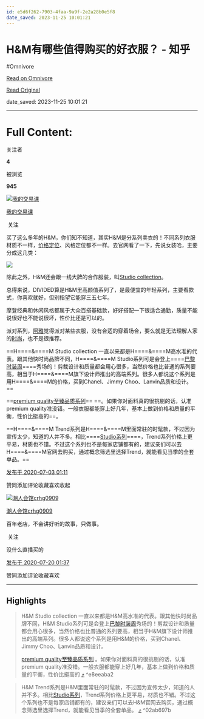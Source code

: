 ```yaml
---
id: e5d6f262-7903-4faa-9a9f-2e2a28b0e5f8
date_saved: 2023-11-25 10:01:21
---
```


# H&M有哪些值得购买的好衣服？ - 知乎
#Omnivore

[Read on Omnivore](https://omnivore.app/me/https-www-zhihu-com-question-404699900-answer-1315954049-18c06ffc5c9)

[Read Original](https://www.zhihu.com/question/404699900/answer/1315954049)

date_saved: 2023-11-25 10:01:21


--- 

# Full Content: 

关注者

**4**

被浏览

**945**

[![我的交易课](https://proxy-prod.omnivore-image-cache.app/0x0,sx9ne10OpfYU1nOj70BuzP6W6aXX-LIbKlOVxr_Zdp0o/https://pica.zhimg.com/v2-b79d5d6cf32a12fe45776eb38a83e978_l.jpg?source=2c26e567)](https://www.zhihu.com/people/wo-de-jiao-yi-ke)

[我的交易课](https://www.zhihu.com/people/wo-de-jiao-yi-ke)

​ 关注

买了这么多年的H&M，你们知不知道，其实H&M是分系列卖衣的！不同系列衣服材质不一样，[价格定位](https://www.zhihu.com/search?q=%E4%BB%B7%E6%A0%BC%E5%AE%9A%E4%BD%8D&search%5Fsource=Entity&hybrid%5Fsearch%5Fsource=Entity&hybrid%5Fsearch%5Fextra=%7B%22sourceType%22%3A%22answer%22%2C%22sourceId%22%3A1315954049%7D)、风格定位都不一样。去官网看了一下，先说女装哈，主要分成这几类：

![](https://proxy-prod.omnivore-image-cache.app/640x356,sv_pWRMNwiS_iSi0MAcnRdCdE03HdhKuTNJ69MCviNE8/https://picx.zhimg.com/50/v2-fb2db9343cf8c4dafbe773299c7450c5_720w.jpg?source=2c26e567)

除此之外，H&M还会跟一线大牌的合作服装，叫[Studio collection](https://www.zhihu.com/search?q=Studio%20collection&search%5Fsource=Entity&hybrid%5Fsearch%5Fsource=Entity&hybrid%5Fsearch%5Fextra=%7B%22sourceType%22%3A%22answer%22%2C%22sourceId%22%3A1315954049%7D)。

总得来说，DIVIDED算是H&M里高颜值系列了，是最便宜的年轻系列，主要看款式，你喜欢就好，但别指望它能穿三五七年。

摩登经典和休闲风格都属于大众百搭基础款，好好搭配一下很适合通勤，质量不能说很好也不能说很坏，性价比还是可以的。

派对系列，[阿雅](https://www.zhihu.com/search?q=%E9%98%BF%E9%9B%85&search%5Fsource=Entity&hybrid%5Fsearch%5Fsource=Entity&hybrid%5Fsearch%5Fextra=%7B%22sourceType%22%3A%22answer%22%2C%22sourceId%22%3A1315954049%7D)觉得派对某些衣服，没有合适的穿着场合，要么就是无法理解人家的[时尚](https://www.zhihu.com/search?q=%E6%97%B6%E5%B0%9A&search%5Fsource=Entity&hybrid%5Fsearch%5Fsource=Entity&hybrid%5Fsearch%5Fextra=%7B%22sourceType%22%3A%22answer%22%2C%22sourceId%22%3A1315954049%7D)，也不是很推荐。

==H====&amp;====M Studio collection 一直以来都是H====&amp;====M高水准的代表。跟其他快时尚品牌不同，H====&amp;====M Studio系列可是会登上====[巴黎时装周](https://www.zhihu.com/search?q=%E5%B7%B4%E9%BB%8E%E6%97%B6%E8%A3%85%E5%91%A8&search%5Fsource=Entity&hybrid%5Fsearch%5Fsource=Entity&hybrid%5Fsearch%5Fextra=%7B%22sourceType%22%3A%22answer%22%2C%22sourceId%22%3A1315954049%7D)====秀场的！剪裁设计和质量都会用心很多，当然价格也比普通的系列要高，相当于H====&amp;====M旗下设计师推出的高端系列。很多人都说这个系列是用H====&amp;====M的价格，买到Chanel、Jimmy Choo、Lanvin品质和设计。==

==[premium quality至臻品质系列](https://www.zhihu.com/search?q=premium%20quality%E8%87%B3%E8%87%BB%E5%93%81%E8%B4%A8%E7%B3%BB%E5%88%97&search%5Fsource=Entity&hybrid%5Fsearch%5Fsource=Entity&hybrid%5Fsearch%5Fextra=%7B%22sourceType%22%3A%22answer%22%2C%22sourceId%22%3A1315954049%7D)== ==。如果你对面料真的很挑剔的话，认准premium quality准没错。一般衣服都能穿上好几年，基本上做到价格和质量的平衡，性价比挺高的==。

==H====&amp;====M Trend系列是H====&amp;====M里面常驻的时髦款，不过因为宣传太少，知道的人并不多。相比====[Studio系列](https://www.zhihu.com/search?q=Studio%E7%B3%BB%E5%88%97&search%5Fsource=Entity&hybrid%5Fsearch%5Fsource=Entity&hybrid%5Fsearch%5Fextra=%7B%22sourceType%22%3A%22answer%22%2C%22sourceId%22%3A1315954049%7D)====，Trend系列价格上更平易，材质也不错。不过这个系列也不是每家店铺都有的，建议亲们可以去H====&amp;====M官网去购买，通过概念筛选里选择Trend，就能看见当季的全套单品。==

[发布于 2020-07-03 01:11](https://www.zhihu.com/question/404699900/answer/1315954049)

​赞同​​添加评论​收藏​喜欢收起​

[![潮人会馆crhg0909](https://proxy-prod.omnivore-image-cache.app/0x0,sj18MzXNjvt1gwNLvdx6zIrSF1JUNIPYvyqvfL_MF77c/https://pic1.zhimg.com/v2-e564de48da5dfc1502b2b7f76afbb1ba_l.jpg?source=1def8aca)](https://www.zhihu.com/people/chao-ren-hui-guan-crhg0909-43)

[潮人会馆crhg0909](https://www.zhihu.com/people/chao-ren-hui-guan-crhg0909-43)

百年老店，不会讲好听的故事，只做事。

​ 关注

没什么直播买的

[发布于 2020-07-20 01:37](https://www.zhihu.com/question/404699900/answer/1349103451)

​赞同​​添加评论​收藏​喜欢

---

## Highlights

> H&M Studio collection 一直以来都是H&M高水准的代表。跟其他快时尚品牌不同，H&M Studio系列可是会登上[巴黎时装周](https://www.zhihu.com/search?q=%E5%B7%B4%E9%BB%8E%E6%97%B6%E8%A3%85%E5%91%A8&search%5Fsource=Entity&hybrid%5Fsearch%5Fsource=Entity&hybrid%5Fsearch%5Fextra=%7B%22sourceType%22%3A%22answer%22%2C%22sourceId%22%3A1315954049%7D)秀场的！剪裁设计和质量都会用心很多，当然价格也比普通的系列要高，相当于H&M旗下设计师推出的高端系列。很多人都说这个系列是用H&M的价格，买到Chanel、Jimmy Choo、Lanvin品质和设计。
> 
> [premium quality至臻品质系列](https://www.zhihu.com/search?q=premium%20quality%E8%87%B3%E8%87%BB%E5%93%81%E8%B4%A8%E7%B3%BB%E5%88%97&search%5Fsource=Entity&hybrid%5Fsearch%5Fsource=Entity&hybrid%5Fsearch%5Fextra=%7B%22sourceType%22%3A%22answer%22%2C%22sourceId%22%3A1315954049%7D) 。如果你对面料真的很挑剔的话，认准premium quality准没错。一般衣服都能穿上好几年，基本上做到价格和质量的平衡，性价比挺高的 [⤴️](https://omnivore.app/me/https-www-zhihu-com-question-404699900-answer-1315954049-18c06ffc5c9#e8eeaba2-1be0-4bc8-bf86-c55841ed8927)  ^e8eeaba2

> H&M Trend系列是H&M里面常驻的时髦款，不过因为宣传太少，知道的人并不多。相比[Studio系列](https://www.zhihu.com/search?q=Studio%E7%B3%BB%E5%88%97&search%5Fsource=Entity&hybrid%5Fsearch%5Fsource=Entity&hybrid%5Fsearch%5Fextra=%7B%22sourceType%22%3A%22answer%22%2C%22sourceId%22%3A1315954049%7D)，Trend系列价格上更平易，材质也不错。不过这个系列也不是每家店铺都有的，建议亲们可以去H&M官网去购买，通过概念筛选里选择Trend，就能看见当季的全套单品。 [⤴️](https://omnivore.app/me/https-www-zhihu-com-question-404699900-answer-1315954049-18c06ffc5c9#02ab697b-abda-42b1-9b2e-525821bf4b26)  ^02ab697b


